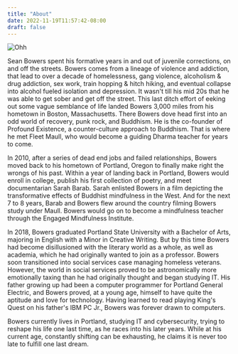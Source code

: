 ```yaml
---
title: "About"
date: 2022-11-19T11:57:42-08:00
draft: false
---
```

![Ohh](/ohh.jpg)

Sean Bowers spent his formative years in and out of juvenile corrections, on and off the streets. Bowers comes from a lineage of violence and addiction, that lead to over a decade of homelessness, gang violence, alcoholism & drug addiction, sex work, train hopping & hitch hiking, and eventual collapse into alcohol fueled isolation and depression. It wasn't till his mid 20s that he was able to get sober and get off the street. This last ditch effort of eeking out some vague semblance of life landed Bowers 3,000 miles from his hometown in Boston, Massachusetts. There Bowers dove head first into an odd world of recovery, punk rock, and Buddhism. He is the co-founder of Profound Existence, a counter-culture approach to Buddhism. That is where he met Fleet Maull, who would become a guiding Dharma teacher for years to come. 

In 2010, after a series of dead end jobs and failed relationships, Bowers moved back to his hometown of Portland, Oregon to finally make right the wrongs of his past. Within a year of landing back in Portland, Bowers would enroll in college, publish his first collection of poetry, and meet documentarian Sarah Barab. Sarah enlisted Bowers in a film depicting the transformative effects of Buddhist mindfulness in the West. And for the next 7 to 8 years, Barab and Bowers flew around the country filming Bowers study under Maull. Bowers would go on to become a mindfulness teacher through the Engaged Mindfulness Institute. 

In 2018, Bowers graduated Portland State University with a Bachelor of Arts, majoring in English with a Minor in Creative Writing. But by this time Bowers had become disillusioned with the literary world as a whole, as well as academia, which he had originally wanted to join as a professor. Bowers soon transitioned into social services case managing homeless veterans. However, the world in social services proved to be astronomically more emotionally taxing than he had originally thought and began studying IT. His father growing up had been a computer programmer for Portland General Electric, and Bowers proved, at a young age, himself to have quite the aptitude and love for technology. Having learned to read playing King's Quest on his father's IBM PC Jr., Bowers was forever drawn to computers.

Bowers currently lives in Portland, studying IT and cybersecurity, trying to reshape his life one last time, as he races into his later years. While at his current age, constantly shifting can be exhausting, he claims it is never too late to fulfill one last dream.  
